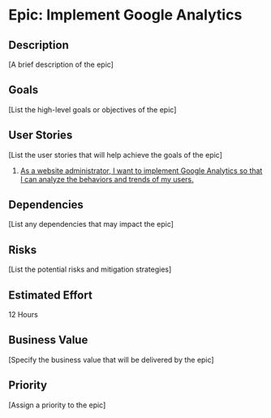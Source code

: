 # Epic: Implement Google Analytics

## Description
[A brief description of the epic]

## Goals
[List the high-level goals or objectives of the epic]

## User Stories
[List the user stories that will help achieve the goals of the epic]
1. [As a website administrator, I want to implement Google Analytics so that I can analyze the behaviors and trends of my users.](stories/story_implement_ga.md)

## Dependencies
[List any dependencies that may impact the epic]

## Risks
[List the potential risks and mitigation strategies]

## Estimated Effort
12 Hours

## Business Value
[Specify the business value that will be delivered by the epic]

## Priority
[Assign a priority to the epic]
